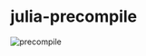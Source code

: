 # julia-precompile

![precompile](https://github.com/maxmouchet/julia-precompile/workflows/precompile/badge.svg)
